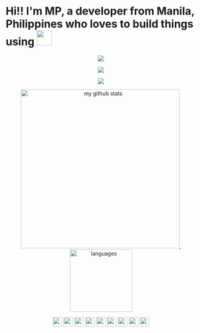 # Hi!! I'm MP, a developer from Manila, Philippines who loves to build things using <img src="https://devicon.dev/devicon.git/icons/javascript/javascript-original.svg" width="40px" height="40px"/>

<!-- profile views -->
<p align="center">
  <img src="https://enecpmd364zrwcw.m.pipedream.net"/>
</p>

<!-- github stats card -->
<p align="center">
  <img src="https://github-readme-stats.vercel.app/api?username=mplibunao" />
</p>

<!-- trophy -->
<a href="https://mplibunao.github.io/personal_portfolio/">
    <p align="center">
        <img src="https://github-profile-trophy.vercel.app/?username=mplibunao&column=7&theme=onedark"/>
    </p>
</a>

<!-- status codes -->
<a align="center" href="http://mplibunao.github.io/personal_portfolio/">
    <p align="center">
      <img src="https://github-readme-stats.vercel.app/api?username=mplibunao&show_icons=true&theme=tokyonight" alt="my github stats" width="420"/>&nbsp;
      <img src="https://github-readme-stats.vercel.app/api/top-langs/?username=mplibunao&layout=compact&theme=tokyonight" alt="languages" height="165">
    </p>
</a>

<!-- programming languages-->
<p align="center">
  <img src="https://devicon.dev/devicon.git/icons/javascript/javascript-original.svg" width="25px" height="25px"/>
  <img src="https://devicon.dev/devicon.git/icons/react/react-original.svg" width="25px" height="25px"/>
  <img src="https://devicon.dev/devicon.git/icons/nodejs/nodejs-original.svg" width="25px" height="25px"/>
  <img src="https://devicon.dev/devicon.git/icons/linux/linux-plain.svg" width="25px" height="25px"/>
  <img src="https://devicon.dev/devicon.git/icons/docker/docker-original.svg" width="25px" height="25px"/>
  <img src="https://devicon.dev/devicon.git/icons/mongodb/mongodb-original.svg" width="25px" height="25px"/>
  <img src="https://devicon.dev/devicon.git/icons/ruby/ruby-original.svg" width="25px" height="25px"/>
  <img src="https://devicon.dev/devicon.git/icons/typescript/typescript-original.svg" width="25px" height="25px"/>
  <img src="https://devicon.dev/devicon.git/icons/vim/vim-original.svg" width="25px" height="25px"/>
  <!--
  <img src="https://devicon.dev/devicon.git/icons/python/python-original.svg" width="25px" height="25px"/>
  -->
</p>
